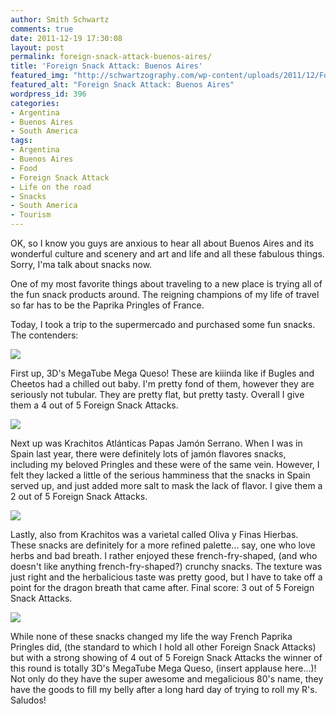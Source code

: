 ```yaml
---
author: Smith Schwartz
comments: true
date: 2011-12-19 17:30:08
layout: post
permalink: foreign-snack-attack-buenos-aires/
title: 'Foreign Snack Attack: Buenos Aires'
featured_img: "http://schwartzography.com/wp-content/uploads/2011/12/ForeignSnackAttack.jpg"
featured_alt: "Foreign Snack Attack: Buenos Aires"
wordpress_id: 396
categories:
- Argentina
- Buenos Aires
- South America
tags:
- Argentina
- Buenos Aires
- Food
- Foreign Snack Attack
- Life on the road
- Snacks
- South America
- Tourism
---
```


OK, so I know you guys are anxious to hear all about Buenos Aires and its wonderful culture and scenery and art and life and all these fabulous things. Sorry, I'ma talk about snacks now.

One of my most favorite things about traveling to a new place is trying all of the fun snack products around. The reigning champions of my life of travel so far has to be the Paprika Pringles of France.

Today, I took a trip to the supermercado and purchased some fun snacks. The contenders: 

![](http://schwartzography.com/wp-content/uploads/2011/12/IMG_5378.jpg)

First up, 3D's MegaTube Mega Queso! These are kiiinda like if Bugles and Cheetos had a chilled out baby. I'm pretty fond of them, however they are seriously not tubular. They are pretty flat, but pretty tasty. Overall I give them a 4 out of 5 Foreign Snack Attacks.

![](http://schwartzography.com/wp-content/uploads/2011/12/IMG_5379.jpg)

Next up was Krachitos Atlánticas Papas Jamón Serrano. When I was in Spain last year, there were definitely lots of jamón flavores snacks, including my beloved Pringles and these were of the same vein. However, I felt they lacked a little of the serious hamminess that the snacks in Spain served up, and just added more salt to mask the lack of flavor. I give them a 2 out of 5 Foreign Snack Attacks.

![](http://schwartzography.com/wp-content/uploads/2011/12/IMG_5382.jpg)

Lastly, also from Krachitos was a varietal called Oliva y Finas Hierbas. These snacks are definitely for a more refined palette... say, one who love herbs and bad breath. I rather enjoyed these french-fry-shaped, (and who doesn't like anything french-fry-shaped?) crunchy snacks. The texture was just right and the herbalicious taste was pretty good, but I have to take off a point for the dragon breath that came after. Final score: 3 out of 5 Foreign Snack Attacks.

![](http://schwartzography.com/wp-content/uploads/2011/12/IMG_5391.jpg)

While none of these snacks changed my life the way French Paprika Pringles did, (the standard to which I hold all other Foreign Snack Attacks) but with a strong showing of 4 out of 5 Foreign Snack Attacks the winner of this round is totally 3D's MegaTube Mega Queso, (insert applause here...)! Not only do they have the super awesome and megalicious 80's name, they have the goods to fill my belly after a long hard day of trying to roll my R's. Saludos!
